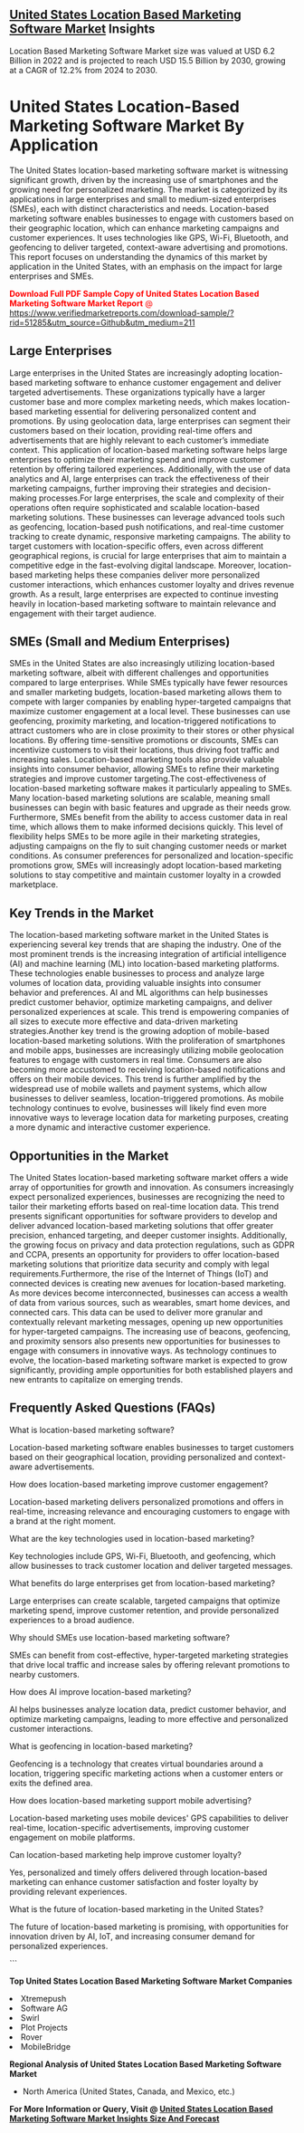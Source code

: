 <h2><a href="https://www.verifiedmarketreports.com/download-sample/?rid=51285&amp;utm_source=Github&amp;utm_medium=211" target="_blank">United States Location Based Marketing Software Market</a> Insights</h2><p>Location Based Marketing Software Market size was valued at USD 6.2 Billion in 2022 and is projected to reach USD 15.5 Billion by 2030, growing at a CAGR of 12.2% from 2024 to 2030.</p><p><h1>United States Location-Based Marketing Software Market By Application</h1><p>The United States location-based marketing software market is witnessing significant growth, driven by the increasing use of smartphones and the growing need for personalized marketing. The market is categorized by its applications in large enterprises and small to medium-sized enterprises (SMEs), each with distinct characteristics and needs. Location-based marketing software enables businesses to engage with customers based on their geographic location, which can enhance marketing campaigns and customer experiences. It uses technologies like GPS, Wi-Fi, Bluetooth, and geofencing to deliver targeted, context-aware advertising and promotions. This report focuses on understanding the dynamics of this market by application in the United States, with an emphasis on the impact for large enterprises and SMEs. <p><span class=""><span style="color: #ff0000;"><strong>Download Full PDF Sample Copy of United States Location Based Marketing Software Market Report</strong> @ </span><a href="https://www.verifiedmarketreports.com/download-sample/?rid=51285&amp;utm_source=Github&amp;utm_medium=211" target="_blank">https://www.verifiedmarketreports.com/download-sample/?rid=51285&amp;utm_source=Github&amp;utm_medium=211</a></span></p></p><h2>Large Enterprises</h2><p>Large enterprises in the United States are increasingly adopting location-based marketing software to enhance customer engagement and deliver targeted advertisements. These organizations typically have a larger customer base and more complex marketing needs, which makes location-based marketing essential for delivering personalized content and promotions. By using geolocation data, large enterprises can segment their customers based on their location, providing real-time offers and advertisements that are highly relevant to each customer’s immediate context. This application of location-based marketing software helps large enterprises to optimize their marketing spend and improve customer retention by offering tailored experiences. Additionally, with the use of data analytics and AI, large enterprises can track the effectiveness of their marketing campaigns, further improving their strategies and decision-making processes.For large enterprises, the scale and complexity of their operations often require sophisticated and scalable location-based marketing solutions. These businesses can leverage advanced tools such as geofencing, location-based push notifications, and real-time customer tracking to create dynamic, responsive marketing campaigns. The ability to target customers with location-specific offers, even across different geographical regions, is crucial for large enterprises that aim to maintain a competitive edge in the fast-evolving digital landscape. Moreover, location-based marketing helps these companies deliver more personalized customer interactions, which enhances customer loyalty and drives revenue growth. As a result, large enterprises are expected to continue investing heavily in location-based marketing software to maintain relevance and engagement with their target audience.</p><h2>SMEs (Small and Medium Enterprises)</h2><p>SMEs in the United States are also increasingly utilizing location-based marketing software, albeit with different challenges and opportunities compared to large enterprises. While SMEs typically have fewer resources and smaller marketing budgets, location-based marketing allows them to compete with larger companies by enabling hyper-targeted campaigns that maximize customer engagement at a local level. These businesses can use geofencing, proximity marketing, and location-triggered notifications to attract customers who are in close proximity to their stores or other physical locations. By offering time-sensitive promotions or discounts, SMEs can incentivize customers to visit their locations, thus driving foot traffic and increasing sales. Location-based marketing tools also provide valuable insights into consumer behavior, allowing SMEs to refine their marketing strategies and improve customer targeting.The cost-effectiveness of location-based marketing software makes it particularly appealing to SMEs. Many location-based marketing solutions are scalable, meaning small businesses can begin with basic features and upgrade as their needs grow. Furthermore, SMEs benefit from the ability to access customer data in real time, which allows them to make informed decisions quickly. This level of flexibility helps SMEs to be more agile in their marketing strategies, adjusting campaigns on the fly to suit changing customer needs or market conditions. As consumer preferences for personalized and location-specific promotions grow, SMEs will increasingly adopt location-based marketing solutions to stay competitive and maintain customer loyalty in a crowded marketplace. </p><h2>Key Trends in the Market</h2><p>The location-based marketing software market in the United States is experiencing several key trends that are shaping the industry. One of the most prominent trends is the increasing integration of artificial intelligence (AI) and machine learning (ML) into location-based marketing platforms. These technologies enable businesses to process and analyze large volumes of location data, providing valuable insights into consumer behavior and preferences. AI and ML algorithms can help businesses predict customer behavior, optimize marketing campaigns, and deliver personalized experiences at scale. This trend is empowering companies of all sizes to execute more effective and data-driven marketing strategies.Another key trend is the growing adoption of mobile-based location-based marketing solutions. With the proliferation of smartphones and mobile apps, businesses are increasingly utilizing mobile geolocation features to engage with customers in real time. Consumers are also becoming more accustomed to receiving location-based notifications and offers on their mobile devices. This trend is further amplified by the widespread use of mobile wallets and payment systems, which allow businesses to deliver seamless, location-triggered promotions. As mobile technology continues to evolve, businesses will likely find even more innovative ways to leverage location data for marketing purposes, creating a more dynamic and interactive customer experience.</p><h2>Opportunities in the Market</h2><p>The United States location-based marketing software market offers a wide array of opportunities for growth and innovation. As consumers increasingly expect personalized experiences, businesses are recognizing the need to tailor their marketing efforts based on real-time location data. This trend presents significant opportunities for software providers to develop and deliver advanced location-based marketing solutions that offer greater precision, enhanced targeting, and deeper customer insights. Additionally, the growing focus on privacy and data protection regulations, such as GDPR and CCPA, presents an opportunity for providers to offer location-based marketing solutions that prioritize data security and comply with legal requirements.Furthermore, the rise of the Internet of Things (IoT) and connected devices is creating new avenues for location-based marketing. As more devices become interconnected, businesses can access a wealth of data from various sources, such as wearables, smart home devices, and connected cars. This data can be used to deliver more granular and contextually relevant marketing messages, opening up new opportunities for hyper-targeted campaigns. The increasing use of beacons, geofencing, and proximity sensors also presents new opportunities for businesses to engage with consumers in innovative ways. As technology continues to evolve, the location-based marketing software market is expected to grow significantly, providing ample opportunities for both established players and new entrants to capitalize on emerging trends.</p><h2>Frequently Asked Questions (FAQs)</h2><p>What is location-based marketing software?</p><p>Location-based marketing software enables businesses to target customers based on their geographical location, providing personalized and context-aware advertisements.</p><p>How does location-based marketing improve customer engagement?</p><p>Location-based marketing delivers personalized promotions and offers in real-time, increasing relevance and encouraging customers to engage with a brand at the right moment.</p><p>What are the key technologies used in location-based marketing?</p><p>Key technologies include GPS, Wi-Fi, Bluetooth, and geofencing, which allow businesses to track customer location and deliver targeted messages.</p><p>What benefits do large enterprises get from location-based marketing?</p><p>Large enterprises can create scalable, targeted campaigns that optimize marketing spend, improve customer retention, and provide personalized experiences to a broad audience.</p><p>Why should SMEs use location-based marketing software?</p><p>SMEs can benefit from cost-effective, hyper-targeted marketing strategies that drive local traffic and increase sales by offering relevant promotions to nearby customers.</p><p>How does AI improve location-based marketing?</p><p>AI helps businesses analyze location data, predict customer behavior, and optimize marketing campaigns, leading to more effective and personalized customer interactions.</p><p>What is geofencing in location-based marketing?</p><p>Geofencing is a technology that creates virtual boundaries around a location, triggering specific marketing actions when a customer enters or exits the defined area.</p><p>How does location-based marketing support mobile advertising?</p><p>Location-based marketing uses mobile devices' GPS capabilities to deliver real-time, location-specific advertisements, improving customer engagement on mobile platforms.</p><p>Can location-based marketing help improve customer loyalty?</p><p>Yes, personalized and timely offers delivered through location-based marketing can enhance customer satisfaction and foster loyalty by providing relevant experiences.</p><p>What is the future of location-based marketing in the United States?</p><p>The future of location-based marketing is promising, with opportunities for innovation driven by AI, IoT, and increasing consumer demand for personalized experiences.</p>```</p><p><strong>Top United States Location Based Marketing Software Market Companies</strong></p><div data-test-id=""><p><li>Xtremepush</li><li> Software AG</li><li> Swirl</li><li> Plot Projects</li><li> Rover</li><li> MobileBridge</li></p><div><strong>Regional Analysis of&nbsp;United States Location Based Marketing Software Market</strong></div><ul><li dir="ltr"><p dir="ltr">North America&nbsp;(United States, Canada, and Mexico, etc.)</p></li></ul><p><strong>For More Information or Query, Visit @&nbsp;</strong><strong><a href="https://www.verifiedmarketreports.com/product/global-location-based-marketing-software-market-2019-by-company-regions-type-and-application-forecast-to-2024/?utm_source=Github&amp;utm_medium=211" target="_blank">United States Location Based Marketing Software Market Insights Size And Forecast</a></strong></p></div>

